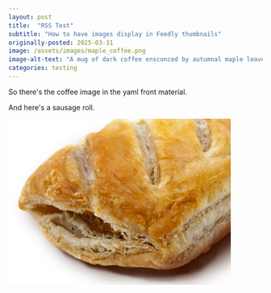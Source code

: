 ```yaml
---
layout: post
title:  "RSS Test"
subtitle: "How to have images display in Feedly thumbnails"
originally-posted: 2025-03-31
image: /assets/images/maple_coffee.png
image-alt-text: "A mug of dark coffee ensconced by autumnal maple leaves"
categories: testing
---
```

So there's the coffee image in the yaml front material.

And here's a sausage roll.

![roll on](</assets/images/SausageRoll.png>)